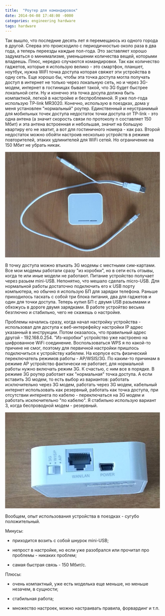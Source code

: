 ```yaml
---
title:  "Роутер для командировок"
date: 2014-04-08 17:48:00 -0000
categories: engineering hardware
tags: hardware
---
```


Так вышло, что последние десять лет я перемещаюсь из одного города в другой. Сперва это происходило с периодичностью около раза в два года, а теперь переезды каждые  пол-года. Это заставляет хорошо задуматься о минимализме, уменьшении количества вещей, которыми владеешь. Плюс, нередко случаются командировки. Так как количество гаджетов, которые я использую велико - это смартфон, планшет, ноутбук, нужна WiFI точка доступа которая свяжет эти устройства в одну сеть. Еще хорошо бы, чтобы эта точка доступа могла получать доступ в интернет не только через локальную сеть, но и через 3G-модем, интернет в гостиницах бывает такой, что 3G будет быстрее локальной сети. Ну и конечно эта точка досупа должна быть компактной, легкой в настройке и беспроблемной. Я уже пол-года использую TP-link MR3020. Конечно, использую в поездках, дома у меня установлен "нормальный" роутер. Единственный и неустранимый для мобильных точек доступа недостаток точки доступа от TP-link - это одна антена (а значит скорость связи по протоколу n составляет 150 Мбит) и эта антена встроенная и небольшая, значит на большую квартиру его не хватит, а вот для гостиничного номера - как раз. Второй недостаток можно обойти настроив несколько устройств в режиме повторителей, этаких удлинителей для WiFi сетей. Но ограничение на 150 Мбит не убрать никак.

![роутер](/_img/Router.jpg)

В точку доступа можно втыкать 3G модемы с местными сим-картами. Все мои модемы работали сразу "из коробки", но в сети есть отзывы, когда те или иные модели не работают. Питание устройство получает через разьем mini-USB. Непонятно, что мешало сделать micro-USB. Для нормальной работы достаточно подключить его к USB порту компьютера, но обычно я использую БП для зарядки телефона. Раньше приходилось таскать с собой три блока питания, два для гаджетов и один для точки доступа. Теперь купил БП с двумя USB разьемами и обхожусь в дороге двумя зарядками. В работе устройтво весьма безглючно и стабильно, чего не скажешь о настройке.

Проблемы начались сразу, когда начал настройку устройства - использовал для доступа к веб-интерефейсу настройки IP адрес указанный в инструкции. Потом оказалось, что правильный адрес другой - 192.168.0.254. "Из-коробки" устройство уже настроено на шифрованное WiFi соединение. Воспользоваться WPS я по какой-то причине не смог, поэтому для первичной настройки пришлось подключиться к устройству кабелем. На корпусе есть физический переключатель режимов работы - AP/WSIS/3G. По каким-то причинам в режиме AP устройство фактически не работает, для нормальной работы нужно включать режим 3G. К счастью, с ним все в порядке. В режиме 3G роутер работает как "нормальная" точка доступа. А если вставить 3G модем, то есть выбор из вариантов: работать исключительно через 3G модем, работать через 3G модем, кабельный интернет использовать как резервный, работать как точка доступа, при отсутствии интернета по кабелю - переключаться на 3G модем и работать исключительно "по кабелю". Я стабильно использую вариант 3, когда беспроводной модем - резервный. 

![роутер, вид сбоку](/_img/Router_sideview.jpg)

Вообщем, опыт использования устройства в поездках - сугубо положительный.

Минусы:

- приходится возить с собой шнурок mini-USB;

- непрост в настройке, но если уже разобрался или прочитал про проблемы - никаких проблем;

- самая быстрая связь - 150 Мбит/c.

Плюсы:

- очень компактный, уже есть моделька еще меньше, но меньше незачем, в сущности;

- стабильная работа;

- множество настроек, можно настраивать правила, форвардинг и т.п.